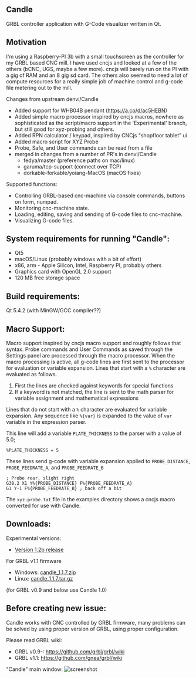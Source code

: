 Candle
-----------
GRBL controller application with G-Code visualizer written in Qt.

Motivation
-----------
I'm using a Raspberry-PI 3b with a small touchscreen as the controller
for my GRBL based CNC mill.  I have used cncjs and looked at a few of
the others (bCNC, UGS, maybe a few more).  cncjs will barely run on
the PI with a gig of RAM and an 8 gig sd card.  The others also seemed
to need a lot of compute resources for a really simple job of machine
control and g-code file metering out to the mill.

Changes from upstream denvi/Candle
* Added support for WHB04B pendant (https://a.co/d/ac5HEBN)
* Added simple macro processor inspired by cncjs macros, nowhere as
  sophisticated as the script/macro support in the 'Experimental'
  branch, but still good for xyz-probing and others.
* Added RPN calculator / keypad, inspired by CNCjs "shopfloor tablet" ui
* Added macro script for XYZ Probe
* Probe, Safe, and User commands can be read from a file
* merged in changes from a number of PR's in denvi/Candle
  * fedya/master (preference paths on mac/linux)
  * garuma/tcp-support (connect over TCP)
  * dorkable-forkable/yoiang-MacOS (macOS fixes)

Supported functions:
* Controlling GRBL-based cnc-machine via console commands, buttons on form, numpad.
* Monitoring cnc-machine state.
* Loading, editing, saving and sending of G-code files to cnc-machine.
* Visualizing G-code files.

System requirements for running "Candle":
-------------------
* Qt5
* macOS/Linux (probably windows with a bit of effort)
* x86, arm - Apple Silicon, Intel, Raspberry PI, probably others
* Graphics card with OpenGL 2.0 support
* 120 MB free storage space

Build requirements:
------------------
Qt 5.4.2 (with MinGW/GCC compiler??)

Macro Support:
-------------

Macro support inspired by cncjs macro support and roughly follows that
syntax.  Probe commands and User Commands as saved through the
Settings panel are processed through the macro processor.  When the
macro processing is active, all g-code lines are first sent to the
processor for evaluation or variable expansion.   Lines that start
with a `%` character are evaluated as follows.

  1. First the lines are checked against keywords for special
 functions
  2. If a keyword is not matched, the line is sent to the math parser for variable
assignment and mathematical expressions

Lines that do not start with a `%` character are evaluated for
variable expansion.  Any sequence like `%{var}`  is expanded to the
value of `var` variable in the expression parser.

This line will add a variable `PLATE_THICKNESS` to the parser with a
value of 5.0;

```
%PLATE_THICKNESS = 5
```

These lines send g-code with variable expansion applied to
`PROBE_DISTANCE`, `PROBE_FEEDRATE_A`, and `PROBE_FEEDRATE_B`

```
; Probe rear, slight right
G38.2 X1 Y%{PROBE_DISTANCE} F%{PROBE_FEEDRATE_A}
G1 Y-1 F%{PROBE_FEEDRATE_B} ; back off a bit
```

The `xyz-probe.txt` file in the examples directory shows a cncjs macro
converted for use with Candle.

Downloads:
----------
Experimental versions:

* [Version 1.2b release](https://github.com/Denvi/Candle/releases/tag/v1.2b)


For GRBL v1.1 firmware

* Windows: [candle_1.1.7.zip](https://github.com/Denvi/Candle/releases/download/v1.1/Candle_1.1.7.zip)
* Linux: [candle_1.1.7.tar.gz](https://github.com/Denvi/Candle/releases/download/v1.1/Candle_1.1.7.tar.gz)

(for GRBL v0.9 and below use Candle 1.0)

Before creating new issue:
------
Candle works with CNC controlled by GRBL firmware, many problems can be solved by using proper version of GRBL, using proper configuration.

Please read GRBL wiki: 
- GRBL v0.9-: https://github.com/grbl/grbl/wiki
- GRBL v1.1: https://github.com/gnea/grbl/wiki

"Candle" main window:
![screenshot](/screenshots/screenshot_heightmap_original.png)
